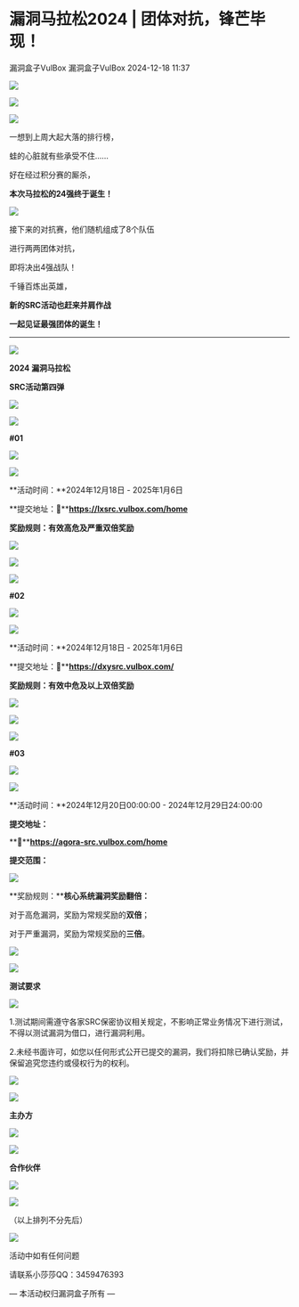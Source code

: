 #  漏洞马拉松2024 | 团体对抗，锋芒毕现！   
漏洞盒子VulBox  漏洞盒子VulBox   2024-12-18 11:37  
  
![](https://mmbiz.qpic.cn/mmbiz_png/jBzzLZqveIeiarZvSev9ytUHjU3T7JSfEcibLOpBP376WQj4zr2cqBAdcy1ufCL1Kia9FNBx2jVvWyXn0fU6LAC5A/640?wx_fmt=png&from=appmsg "")  
  
![](https://mmbiz.qpic.cn/mmbiz_png/jBzzLZqveIeiarZvSev9ytUHjU3T7JSfEgjGfHxA63hO1T0VUpbRV7uEeEs5rzM4WmfxpBFk1R7ujDib7EtsNfKA/640?wx_fmt=png&from=appmsg "")  
  
![](https://mmbiz.qpic.cn/mmbiz_png/jBzzLZqveIeiarZvSev9ytUHjU3T7JSfEcibLOpBP376WQj4zr2cqBAdcy1ufCL1Kia9FNBx2jVvWyXn0fU6LAC5A/640?wx_fmt=png&from=appmsg "")  
  
一想到上周大起大落的排行榜，  
  
蛙的心脏就有些承受不住……  
  
好在经过积分赛的厮杀，  
  
**本次马拉松的24强终于诞生！**  
  
  
![](https://mmbiz.qpic.cn/mmbiz_png/jBzzLZqveIeiarZvSev9ytUHjU3T7JSfERHQ9JazzXr25shxuIz82DZTKLW4nJv5lZbhOhtgKrZeeSUDgeibDZBQ/640?wx_fmt=png&from=appmsg "")  
  
  
接下来的对抗赛，他们随机组成了8个队伍  
  
进行两两团体对抗，  
  
即将决出4强战队！  
  
千锤百炼出英雄，  
  
**新的SRC活动也赶来并肩作战**  
  
**一起见证最强团体的诞生！**  
  
****  
  
  
![](https://mmbiz.qpic.cn/mmbiz_png/jBzzLZqveIeiarZvSev9ytUHjU3T7JSfE2aLcKsLXne4kd84QHYERe0BKwzdXmduK806raFZTvKWPHMwztPhP8Q/640?wx_fmt=png&from=appmsg "")  
  
**2024 漏洞马拉松**  
  
**SRC活动第四弹**  
  
  
![](https://mmbiz.qpic.cn/mmbiz_png/jBzzLZqveIeiarZvSev9ytUHjU3T7JSfELSYLbLkEsiamjZDSicuyK0lB5j9Qn5ep7sfmtu2XydwqibibgYpgdUWncw/640?wx_fmt=png&from=appmsg "")  
  
  
![](https://mmbiz.qpic.cn/mmbiz_png/jBzzLZqveIeiarZvSev9ytUHjU3T7JSfEGW9U2pwUza6Caa4ozNRKaE4vpno4aCW9lrqpvdO9YBHAgXfvweaXLQ/640?wx_fmt=png&from=appmsg "")  
  
**#01**  
  
![](https://mmbiz.qpic.cn/mmbiz_png/jBzzLZqveIeiarZvSev9ytUHjU3T7JSfEOaqMY4DaGIQQEoWb1jzXhwOvO561Xhg4YvvLDTS2mOVV43GduF5X2A/640?wx_fmt=png&from=appmsg "")  
  
  
![](https://mmbiz.qpic.cn/mmbiz_png/jBzzLZqveIeiarZvSev9ytUHjU3T7JSfEA4Vrpq3NEIlhdbWDK0SicIr3wiaztkMXCXQCWgGbGsLg4VBP6n3REyuA/640?wx_fmt=png&from=appmsg "")  
  
  
**活动时间：**2024年12月18日 - 2025年1月6日  
  
**提交地址：🔗****https://lxsrc.vulbox.com/home**  
  
**奖励规则：**有效高危及严重**双倍奖励**  
  
  
![](https://mmbiz.qpic.cn/mmbiz_png/jBzzLZqveIeiarZvSev9ytUHjU3T7JSfEOaqMY4DaGIQQEoWb1jzXhwOvO561Xhg4YvvLDTS2mOVV43GduF5X2A/640?wx_fmt=png&from=appmsg "")  
  
  
  
  
![](https://mmbiz.qpic.cn/mmbiz_png/jBzzLZqveIeiarZvSev9ytUHjU3T7JSfEFAWJuRrTC61fKfia4GA5ByyicFR3OiawzoIv0gBIiaeszmYriaW0iaIOplsQ/640?wx_fmt=png&from=appmsg "")  
  
![](https://mmbiz.qpic.cn/mmbiz_png/jBzzLZqveIeiarZvSev9ytUHjU3T7JSfEGW9U2pwUza6Caa4ozNRKaE4vpno4aCW9lrqpvdO9YBHAgXfvweaXLQ/640?wx_fmt=png&from=appmsg "")  
  
**#02**  
  
![](https://mmbiz.qpic.cn/mmbiz_png/jBzzLZqveIeiarZvSev9ytUHjU3T7JSfEOaqMY4DaGIQQEoWb1jzXhwOvO561Xhg4YvvLDTS2mOVV43GduF5X2A/640?wx_fmt=png&from=appmsg "")  
  
![](https://mmbiz.qpic.cn/mmbiz_png/jBzzLZqveIeiarZvSev9ytUHjU3T7JSfEtia3JXPTm9S3tOIQHTGysmtMthFxBvDELwzulIo2QOl0uLjsGPWQZXA/640?wx_fmt=png&from=appmsg "")  
  
**活动时间：**2024年12月18日 - 2025年1月6日  
  
**提交地址：🔗****https://dxysrc.vulbox.com/**  
  
**奖励规则：**有效中危及以上**双倍奖励**  
  
  
![](https://mmbiz.qpic.cn/mmbiz_png/jBzzLZqveIeiarZvSev9ytUHjU3T7JSfEMytMibWHtFnmAXEVGPtGjliaGMV5HNCvHW49udlL3kE5zt3pGVHAqPbw/640?wx_fmt=png&from=appmsg "")  
  
  
  
![](https://mmbiz.qpic.cn/mmbiz_png/jBzzLZqveIeiarZvSev9ytUHjU3T7JSfEFAWJuRrTC61fKfia4GA5ByyicFR3OiawzoIv0gBIiaeszmYriaW0iaIOplsQ/640?wx_fmt=png&from=appmsg "")  
  
![](https://mmbiz.qpic.cn/mmbiz_png/jBzzLZqveIeiarZvSev9ytUHjU3T7JSfEGW9U2pwUza6Caa4ozNRKaE4vpno4aCW9lrqpvdO9YBHAgXfvweaXLQ/640?wx_fmt=png&from=appmsg "")  
  
**#03**  
  
![](https://mmbiz.qpic.cn/mmbiz_png/jBzzLZqveIeiarZvSev9ytUHjU3T7JSfEOaqMY4DaGIQQEoWb1jzXhwOvO561Xhg4YvvLDTS2mOVV43GduF5X2A/640?wx_fmt=png&from=appmsg "")  
  
![](https://mmbiz.qpic.cn/mmbiz_png/jBzzLZqveIeiarZvSev9ytUHjU3T7JSfEcJQpWxrwdBzgT0MFY69skq3K600tjIGVQegU77gmicRKjemhxiaicQsRw/640?wx_fmt=png&from=appmsg "")  
  
**活动时间：**2024年12月20日00:00:00 - 2024年12月29日24:00:00  
  
**提交地址：**  
  
**🔗****https://agora-src.vulbox.com/home**  
  
**提交范围：**  
  
![](https://mmbiz.qpic.cn/mmbiz_png/jBzzLZqveIeiarZvSev9ytUHjU3T7JSfEYXUicyAXh8mbbiaicTgy20KjcnSRfNQ33qr2qCrtA8ZmuCkzrCDvo8iaBw/640?wx_fmt=png&from=appmsg "")  
  
**奖励规则：****核心系统漏洞奖励翻倍：**  
  
对于高危漏洞，奖励为常规奖励的**双倍**；  
  
对于严重漏洞，奖励为常规奖励的**三倍**。  
  
  
![](https://mmbiz.qpic.cn/mmbiz_png/jBzzLZqveIeiarZvSev9ytUHjU3T7JSfEMytMibWHtFnmAXEVGPtGjliaGMV5HNCvHW49udlL3kE5zt3pGVHAqPbw/640?wx_fmt=png&from=appmsg "")  
  
  
  
  
![](https://mmbiz.qpic.cn/mmbiz_png/jBzzLZqveIeiarZvSev9ytUHjU3T7JSfEFAWJuRrTC61fKfia4GA5ByyicFR3OiawzoIv0gBIiaeszmYriaW0iaIOplsQ/640?wx_fmt=png&from=appmsg "")  
  
**测试要求**  
  
![](https://mmbiz.qpic.cn/mmbiz_png/jBzzLZqveIeiarZvSev9ytUHjU3T7JSfEMytMibWHtFnmAXEVGPtGjliaGMV5HNCvHW49udlL3kE5zt3pGVHAqPbw/640?wx_fmt=png&from=appmsg "")  
  
  
1.测试期间需遵守各家SRC保密协议相关规定，不影响正常业务情况下进行测试，不得以测试漏洞为借口，进行漏洞利用。  
  
2.未经书面许可，如您以任何形式公开已提交的漏洞，我们将扣除已确认奖励，并保留追究您违约或侵权行为的权利。  
  
  
![](https://mmbiz.qpic.cn/mmbiz_png/jBzzLZqveIeiarZvSev9ytUHjU3T7JSfEMytMibWHtFnmAXEVGPtGjliaGMV5HNCvHW49udlL3kE5zt3pGVHAqPbw/640?wx_fmt=png&from=appmsg "")  
  
  
  
![](https://mmbiz.qpic.cn/mmbiz_png/jBzzLZqveIeiarZvSev9ytUHjU3T7JSfE2aLcKsLXne4kd84QHYERe0BKwzdXmduK806raFZTvKWPHMwztPhP8Q/640?wx_fmt=png&from=appmsg "")  
  
**主办方**  
  
![](https://mmbiz.qpic.cn/mmbiz_png/jBzzLZqveIeiarZvSev9ytUHjU3T7JSfELSYLbLkEsiamjZDSicuyK0lB5j9Qn5ep7sfmtu2XydwqibibgYpgdUWncw/640?wx_fmt=png&from=appmsg "")  
  
![](https://mmbiz.qpic.cn/mmbiz_png/jBzzLZqveIeiarZvSev9ytUHjU3T7JSfEXjjmdxOcCDm2qffO9ovj0jQAjE4XJOtWZ3j9ylUXox732QmFzWFeRQ/640?wx_fmt=png&from=appmsg "")  
  
  
  
  
  
**合作伙伴**  
  
![](https://mmbiz.qpic.cn/mmbiz_png/jBzzLZqveIeiarZvSev9ytUHjU3T7JSfELSYLbLkEsiamjZDSicuyK0lB5j9Qn5ep7sfmtu2XydwqibibgYpgdUWncw/640?wx_fmt=png&from=appmsg "")  
  
  
  
![](https://mmbiz.qpic.cn/mmbiz_png/jBzzLZqveIeiarZvSev9ytUHjU3T7JSfEYMa2THpHVibFtLpgCiawhSCMonTjtqL64emzDXuMjibnJbibxtfhLnIpVw/640?wx_fmt=png&from=appmsg "")  
  
  
（以上排列不分先后）  
  
  
  
![](https://mmbiz.qpic.cn/mmbiz_png/jBzzLZqveIeiarZvSev9ytUHjU3T7JSfEGW9U2pwUza6Caa4ozNRKaE4vpno4aCW9lrqpvdO9YBHAgXfvweaXLQ/640?wx_fmt=png&from=appmsg "")  
  
活动中如有任何问题  
  
请联系小莎莎QQ：3459476393  
  
— 本活动权归漏洞盒子所有 —  
  
  
  
  
  
  
